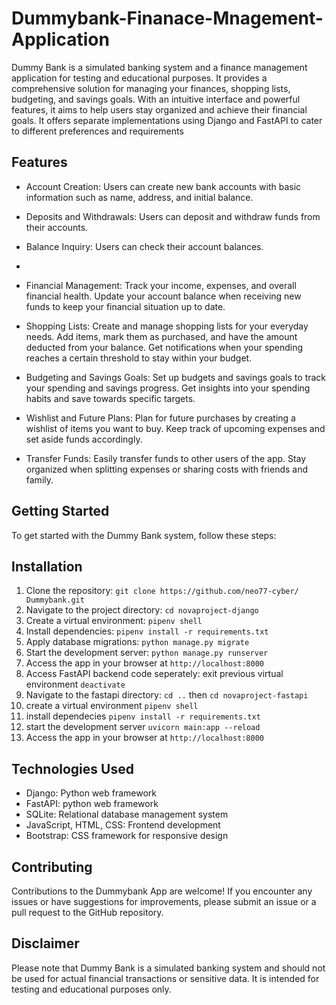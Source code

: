 # Dummybank-Finanace-Mnagement-Application

Dummy Bank is a simulated banking system and a finance management application for testing and educational purposes. It provides a comprehensive solution for managing your finances, shopping lists, budgeting, and savings goals. With an intuitive interface and powerful features, it aims to help users stay organized and achieve their financial goals. It offers separate implementations using Django and FastAPI to cater to different preferences and requirements

## Features

- Account Creation: Users can create new bank accounts with basic information such as name, address, and initial balance.

- Deposits and Withdrawals: Users can deposit and withdraw funds from their accounts.

- Balance Inquiry: Users can check their account balances.
- 
- Financial Management: Track your income, expenses, and overall financial health. Update your account balance when receiving new funds to keep your financial situation up to date.

- Shopping Lists: Create and manage shopping lists for your everyday needs. Add items, mark them as purchased, and have the amount deducted from your balance. Get notifications when your spending reaches a certain threshold to stay within your budget.

- Budgeting and Savings Goals: Set up budgets and savings goals to track your spending and savings progress. Get insights into your spending habits and save towards specific targets.

- Wishlist and Future Plans: Plan for future purchases by creating a wishlist of items you want to buy. Keep track of upcoming expenses and set aside funds accordingly.

- Transfer Funds: Easily transfer funds to other users of the app. Stay organized when splitting expenses or sharing costs with friends and family.

## Getting Started

To get started with the Dummy Bank system, follow these steps:

## Installation
1. Clone the repository: `git clone https://github.com/neo77-cyber/ Dummybank.git`
2. Navigate to the project directory: `cd novaproject-django`
3. Create a virtual environment: `pipenv shell`
5. Install dependencies: `pipenv install -r requirements.txt`
6. Apply database migrations: `python manage.py migrate`
7. Start the development server: `python manage.py runserver`
8. Access the app in your browser at `http://localhost:8000`
9. Access FastAPI backend code seperately: exit previous virtual environment `deactivate`
10.  Navigate to the fastapi directory: `cd ..` then `cd novaproject-fastapi`
11. create a virtual environment `pipenv shell`
12. install dependecies `pipenv install -r requirements.txt`
13. start the development server `uvicorn main:app --reload`
14. Access the app in your browser at `http://localhost:8000`

## Technologies Used
- Django: Python web framework
- FastAPI: python web framework
- SQLite: Relational database management system
- JavaScript, HTML, CSS: Frontend development
- Bootstrap: CSS framework for responsive design

## Contributing
Contributions to the Dummybank App are welcome! If you encounter any issues or have suggestions for improvements, please submit an issue or a pull request to the GitHub repository.


## Disclaimer

Please note that Dummy Bank is a simulated banking system and should not be used for actual financial transactions or sensitive data. It is intended for testing and educational purposes only.
